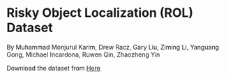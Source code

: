 # Risky Object Localization (ROL) Dataset

By Muhammad Monjurul Karim, Drew Racz, Gary Liu, Ziming Li, Yanguang Gong, Michael Incardona, Ruwen Qin, Zhaozheng Yin

Download the dataset from  <a href="https://drive.google.com/drive/folders/164J2F4aI4DpZEEgIUZlvabOMVxWxP2O9?usp=sharing"> Here </a>




